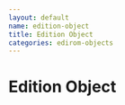 ```yaml
---
layout: default
name: edition-object
title: Edition Object
categories: edirom-objects
---
```


# Edition Object
